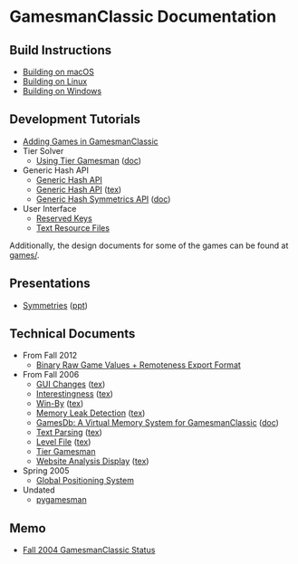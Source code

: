 # GamesmanClassic Documentation

## Build Instructions

- [Building on macOS](build-instructions-macos.md)
- [Building on Linux](build-instructions-linux.md)
- [Building on Windows](build-instructions-windows.md)

## Development Tutorials

- [Adding Games in GamesmanClassic](files/newgame.txt)
- Tier Solver
    - [Using Tier Gamesman](files/UsingTierGamesman.pdf) ([doc](files/UsingTierGamesman.doc))
- Generic Hash API
    - [Generic Hash API](files/hashapi.txt)
    - [Generic Hash API](files/generic_hash_api.pdf) ([tex](files/generic_hash_api.tex))
    - [Generic Hash Symmetrics API](files/generic_hash_symmetries.pdf) ([doc](files/generic_hash_symmetries.doc))
- User Interface
    - [Reserved Keys](files/reserved.txt)
    - [Text Resource Files](files/UsingTextResourceFiles.pdf)

Additionally, the design documents for some of the games can be found at [games/](games/).

## Presentations

- [Symmetries](files/Symmetries.pdf) ([ppt](files/Symmetries.ppt))

## Technical Documents

- From Fall 2012
    - [Binary Raw Game Values + Remoteness Export Format](files/export_format.txt)
- From Fall 2006
    - [GUI Changes](files/gui_changes.pdf) ([tex](files/gui_changes.tex))
    - [Interestingness](files/Interestingness.pdf) ([tex](files/Interestingness.tex))
    - [Win-By](files/WinBy.pdf) ([tex](files/WinBy.tex))
    - [Memory Leak Detection](files/Memwatch.pdf) ([tex](files/Memwatch.tex)) 
    - [GamesDb: A Virtual Memory System for GamesmanClassic](files/gamesdb_arch.pdf) ([doc](files/gamesdb_arch.doc))
    - [Text Parsing](files/text_parsing.pdf) ([tex](files/text_parsing.tex))
    - [Level File](files/levelfile.pdf) ([tex](files/files/levelfile.tex))
    - [Tier Gamesman](files/tiergamesman.txt)
    - [Website Analysis Display](files/Website_analysis_display.pdf) ([tex](files/Website_analysis_display.tex))
- Spring 2005
    - [Global Positioning System](files/GPS.pdf)
- Undated
    - [pygamesman](files/pygamesman.txt)

## Memo

- [Fall 2004 GamesmanClassic Status](files/status.txt)
